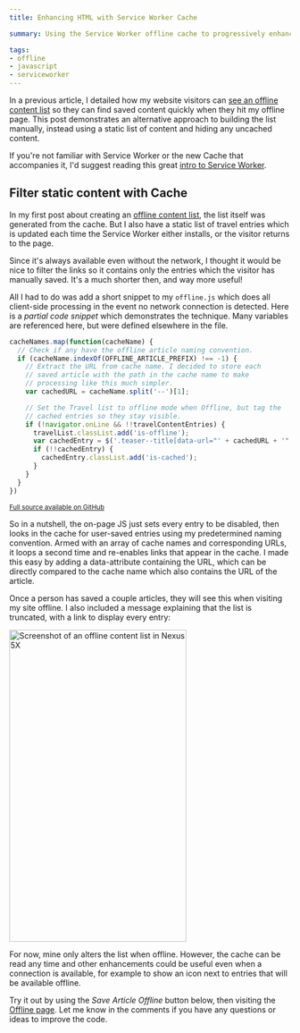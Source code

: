 ```yaml
---
title: Enhancing HTML with Service Worker Cache

summary: Using the Service Worker offline cache to progressively enhance static content.

tags:
- offline
- javascript
- serviceworker
---
```


In a previous article, I detailed how my website visitors can [see an offline content list](/blog/service-worker-offline-content-list/) so they can find saved content quickly when they hit my offline page. This post demonstrates an alternative approach to building the list manually, instead using a static list of content and hiding any uncached content.

If you're not familiar with Service Worker or the new Cache that accompanies it, I'd suggest reading this great [intro to Service Worker](https://www.smashingmagazine.com/2016/02/making-a-service-worker/).

## Filter static content with Cache

In my first post about creating an [offline content list](/blog/service-worker-offline-content-list/), the list itself was generated from the cache. But I also have a static list of travel entries which is updated each time the Service Worker either installs, or the visitor returns to the page.

Since it's always available even without the network, I thought it would be nice to filter the links so it contains only the entries which the visitor has manually saved. It's a much shorter then, and way more useful!

All I had to do was add a short snippet to my `offline.js` which does all client-side processing in the event no network connection is detected. Here is a _partial code snippet_ which demonstrates the technique. Many variables are referenced here, but were defined elsewhere in the file.

```js
cacheNames.map(function(cacheName) {
  // Check if any have the offline article naming convention.
  if (cacheName.indexOf(OFFLINE_ARTICLE_PREFIX) !== -1) {
    // Extract the URL from cache name. I decided to store each
    // saved article with the path in the cache name to make
    // processing like this much simpler.
    var cachedURL = cacheName.split('--')[1];

    // Set the Travel list to offline mode when Offline, but tag the
    // cached entries so they stay visible.
    if (!navigator.onLine && !!travelContentEntries) {
      travelList.classList.add('is-offline');
      var cachedEntry = $('.teaser--title[data-url="' + cachedURL + '"');
      if (!!cachedEntry) {
        cachedEntry.classList.add('is-cached');
      }
    }
  }
})

```

<small><a href="https://github.com/rupl/chrisruppel.com/blob/bf58b63ca893e5f66520df37ae27a995bad3f676/_js/offline.js">Full source available on GitHub</a></small>

So in a nutshell, the on-page JS just sets every entry to be disabled, then looks in the cache for user-saved entries using my predetermined naming convention. Armed with an array of cache names and corresponding URLs, it loops a second time and re-enables links that appear in the cache. I made this easy by adding a data-attribute containing the URL, which can be directly compared to the cache name which also contains the URL of the article.

Once a person has saved a couple articles, they will see this when visiting my site offline. I also included a message explaining that the list is truncated, with a link to display every entry:

<img width="317" height="558" src="{{ site.img-host }}/img/service-worker-offline-content-list-filter-1.png" alt="Screenshot of an offline content list in Nexus 5X"/>

For now, mine only alters the list when offline. However, the cache can be read any time and other enhancements could be useful even when a connection is available, for example to show an icon next to entries that will be available offline. 

Try it out by using the *Save Article Offline* button below, then visiting the [Offline page](/offline/). Let me know in the comments if you have any questions or ideas to improve the code.
